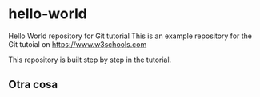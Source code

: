 # hello-world
Hello World repository for Git tutorial
This is an example repository for the Git tutoial on https://www.w3schools.com

This repository is built step by step in the tutorial.

## Otra cosa
